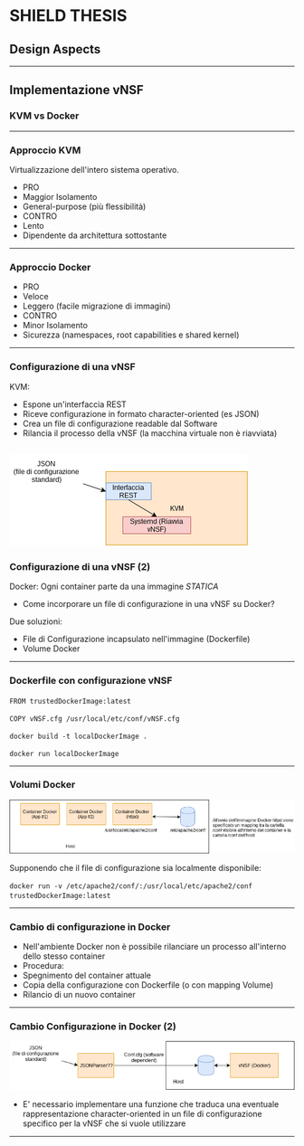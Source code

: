 # SHIELD THESIS
## Design Aspects

---
## Implementazione vNSF
### KVM vs Docker
---
### Approccio KVM
Virtualizzazione dell'intero sistema operativo. 
- PRO
 - Maggior Isolamento
 - General-purpose (più flessibilità)
- CONTRO 
 - Lento
 - Dipendente da architettura sottostante
--- 
### Approccio Docker 
- PRO
 - Veloce
 - Leggero (facile migrazione di immagini)
- CONTRO
 - Minor Isolamento
 - Sicurezza (namespaces, root capabilities e shared kernel)
---

### Configurazione di una vNSF 
KVM:
 - Espone un'interfaccia REST
 - Riceve configurazione in formato character-oriented (es JSON)
 - Crea un file di configurazione readable dal Software
 - Rilancia il processo della vNSF (la macchina virtuale non è riavviata)

![Image of Volume Approach](kvmchangeconf.png)
---
### Configurazione di una vNSF (2)
Docker:
Ogni container parte da una immagine _STATICA_ 
 - Come incorporare un file di configurazione in una vNSF su Docker?
 
Due soluzioni:
 - File di Configurazione incapsulato nell'immagine (Dockerfile) 
 - Volume Docker
---
### Dockerfile con configurazione vNSF
`FROM trustedDockerImage:latest`

`COPY vNSF.cfg /usr/local/etc/conf/vNSF.cfg`

<!-- build -->
`docker build -t localDockerImage .`
<!-- run -->
`docker run localDockerImage`

---
### Volumi Docker
 ![Image of 1st Approach](volume.png)
 
Supponendo che il file di configurazione sia localmente disponibile: 

<!-- run -->
`docker run -v /etc/apache2/conf/:/usr/local/etc/apache2/conf trustedDockerImage:latest`

---
### Cambio di configurazione in Docker
- Nell'ambiente Docker non è possibile rilanciare un processo all'interno dello stesso container
 - Procedura:
  - Spegnimento del container attuale
  - Copia della configurazione con Dockerfile (o con mapping Volume)
  - Rilancio di un nuovo container
  
---
### Cambio Configurazione in Docker (2)
 ![Image of 2nd Approach](dockerchangeconf.png)
 
- E' necessario implementare una funzione che traduca una eventuale rappresentazione character-oriented in un file di configurazione specifico per la vNSF che si vuole utilizzare

--- 

  


